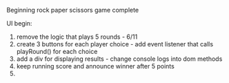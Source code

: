 Beginning rock paper scissors game complete

UI begin:
1. remove the logic that plays 5 rounds - 6/11
2. create 3 buttons for each player choice - add event listener that calls playRound() for each choice
3. add a div for displaying results - change console logs into dom methods
4. keep running score and announce winner after 5 points
4. 